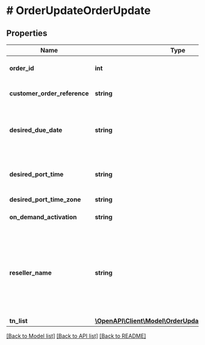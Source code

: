 # # OrderUpdateOrderUpdate

## Properties

Name | Type | Description | Notes
------------ | ------------- | ------------- | -------------
**order_id** | **int** | Existing order number | [optional]
**customer_order_reference** | **string** | Customer for whom the order is. | [optional]
**desired_due_date** | **string** | New desired due date for the order (e.g. 2015-12-15) | [optional]
**desired_port_time** | **string** | New desired port time in HH:MM (e.g. 14:00) | [optional]
**desired_port_time_zone** | **string** |  | [optional]
**on_demand_activation** | **string** | Acceptable values are Y and N | [optional]
**reseller_name** | **string** | Reseller Name (Loosing Carrier) can be updated for PortIn Orders (Canadian Port Requests) | [optional]
**tn_list** | [**\OpenAPI\Client\Model\OrderUpdateOrderUpdateTnList**](OrderUpdateOrderUpdateTnList.md) |  | [optional]

[[Back to Model list]](../../README.md#models) [[Back to API list]](../../README.md#endpoints) [[Back to README]](../../README.md)
